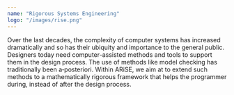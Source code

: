 ```yaml
---
name: "Rigorous Systems Engineering"
logo: "/images/rise.png"
---
```

Over the last decades, the complexity of computer systems has increased dramatically and so has their ubiquity and importance to the general public. Designers today need computer-assisted methods and tools to support them in the design process. The use of methods like model checking has traditionally been a‑posteriori. Within ARiSE, we aim at to extend such methods to a mathematically rigorous framework that helps the programmer during, instead of after the design process.
